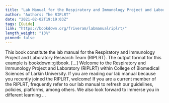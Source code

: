 ```yaml
---
title: "Lab Manual for the Respiratory and Immunology Project and Laboratory Research Team (RIPLRT)"
author: "Authors: The RIPLRT"
date: "2021-02-02T19:19:03Z"
tags: [Guide]
link: "https://bookdown.org/friveram/labmanualriplrt/"
length_weight: "13%"
pinned: false
---
```


This book constitute the lab manual for the Respiratory and Immunology Project and Laboratory Research Team (RIPLRT). The output format for this example is bookdown::gitbook. [...] Welcome to the Respiratory and Immunology Project and Laboratory (RIPLRT) within College of Biomedical Sciences of Larkin University. If you are reading our lab manual because you recently joined the RIPLRT, welcome! If you are a current member of the RIPLRT, frequently refer to our lab manual to refresh our guidelines, policies, platforms, among others. We also look forward to immerse you in different learning ...
